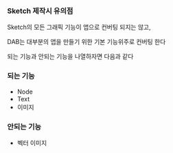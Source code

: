 ### Sketch 제작시 유의점

Sketch의 모든 그래픽 기능이 앱으로 컨버팅 되지는 않고, 

DAB는 대부분의 앱을 만들기 위한 기본 기능위주로 컨버팅 한다

되는 기능과 안되는 기능을 나열하자면 다음과 같다

### 되는 기능
 - Node
 - Text
 - 이미지

### 안되는 기능
 - 벡터 이미지
 
 
